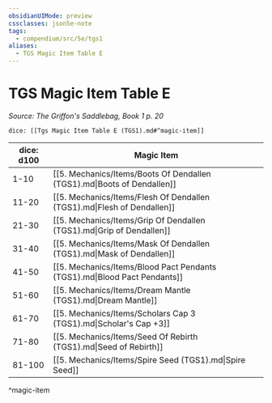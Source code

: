 ```yaml
---
obsidianUIMode: preview
cssclasses: json5e-note
tags:
  - compendium/src/5e/tgs1
aliases:
  - TGS Magic Item Table E
---
```

# TGS Magic Item Table E
*Source: The Griffon's Saddlebag, Book 1 p. 20* 

`dice: [[Tgs Magic Item Table E (TGS1).md#^magic-item]]`

| dice: d100 | Magic Item |
|------------|------------|
| 1-10 | [[5. Mechanics/Items/Boots Of Dendallen (TGS1).md\|Boots of Dendallen]] |
| 11-20 | [[5. Mechanics/Items/Flesh Of Dendallen (TGS1).md\|Flesh of Dendallen]] |
| 21-30 | [[5. Mechanics/Items/Grip Of Dendallen (TGS1).md\|Grip of Dendallen]] |
| 31-40 | [[5. Mechanics/Items/Mask Of Dendallen (TGS1).md\|Mask of Dendallen]] |
| 41-50 | [[5. Mechanics/Items/Blood Pact Pendants (TGS1).md\|Blood Pact Pendants]] |
| 51-60 | [[5. Mechanics/Items/Dream Mantle (TGS1).md\|Dream Mantle]] |
| 61-70 | [[5. Mechanics/Items/Scholars Cap 3 (TGS1).md\|Scholar's Cap +3]] |
| 71-80 | [[5. Mechanics/Items/Seed Of Rebirth (TGS1).md\|Seed of Rebirth]] |
| 81-100 | [[5. Mechanics/Items/Spire Seed (TGS1).md\|Spire Seed]] |
^magic-item
